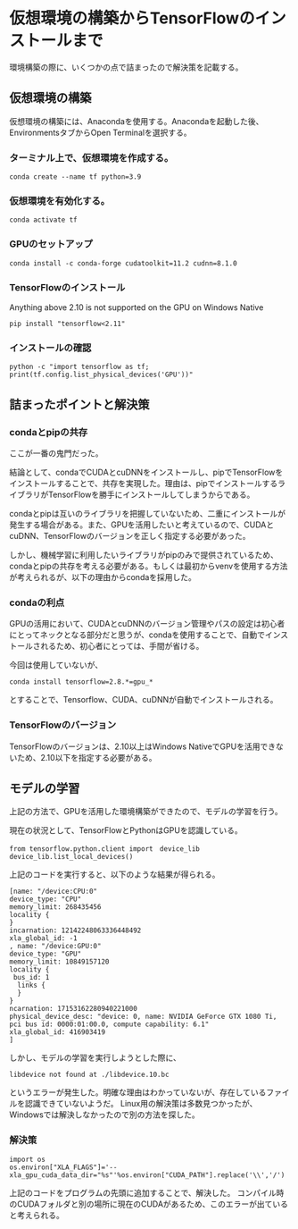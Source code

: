 # 仮想環境の構築からTensorFlowのインストールまで
環境構築の際に、いくつかの点で詰まったので解決策を記載する。
## 仮想環境の構築
仮想環境の構築には、Anacondaを使用する。Anacondaを起動した後、EnvironmentsタブからOpen Terminalを選択する。

### ターミナル上で、仮想環境を作成する。

    conda create --name tf python=3.9

### 仮想環境を有効化する。
    
    conda activate tf

### GPUのセットアップ

    conda install -c conda-forge cudatoolkit=11.2 cudnn=8.1.0


### TensorFlowのインストール

Anything above 2.10 is not supported on the GPU on Windows Native

    pip install "tensorflow<2.11" 

### インストールの確認

    python -c "import tensorflow as tf; print(tf.config.list_physical_devices('GPU'))"

## 詰まったポイントと解決策
### condaとpipの共存
ここが一番の鬼門だった。


結論として、condaでCUDAとcuDNNをインストールし、pipでTensorFlowをインストールすることで、共存を実現した。理由は、pipでインストールするライブラリがTensorFlowを勝手にインストールしてしまうからである。

condaとpipは互いのライブラリを把握していないため、二重にインストールが発生する場合がある。また、GPUを活用したいと考えているので、CUDAとcuDNN、TensorFlowのバージョンを正しく指定する必要があった。

しかし、機械学習に利用したいライブラリがpipのみで提供されているため、condaとpipの共存を考える必要がある。もしくは最初からvenvを使用する方法が考えられるが、以下の理由からcondaを採用した。

### condaの利点
GPUの活用において、CUDAとcuDNNのバージョン管理やパスの設定は初心者にとってネックとなる部分だと思うが、condaを使用することで、自動でインストールされるため、初心者にとっては、手間が省ける。

今回は使用していないが、

    conda install tensorflow=2.8.*=gpu_*

とすることで、Tensorflow、CUDA、cuDNNが自動でインストールされる。


### TensorFlowのバージョン
TensorFlowのバージョンは、2.10以上はWindows NativeでGPUを活用できないため、2.10以下を指定する必要がある。

## モデルの学習
上記の方法で、GPUを活用した環境構築ができたので、モデルの学習を行う。

現在の状況として、TensorFlowとPythonはGPUを認識している。

    from tensorflow.python.client import　device_lib
    device_lib.list_local_devices()

上記のコードを実行すると、以下のような結果が得られる。

    [name: "/device:CPU:0"
    device_type: "CPU"
    memory_limit: 268435456
    locality {
    }
    incarnation: 12142248063336448492
    xla_global_id: -1
    , name: "/device:GPU:0"
    device_type: "GPU"
    memory_limit: 10849157120
    locality {
     bus_id: 1
      links {
      }
    }
    ncarnation: 17153162280940221000
    physical_device_desc: "device: 0, name: NVIDIA GeForce GTX 1080 Ti, pci bus id: 0000:01:00.0, compute capability: 6.1"
    xla_global_id: 416903419
    ]

しかし、モデルの学習を実行しようとした際に、

    libdevice not found at ./libdevice.10.bc

というエラーが発生した。明確な理由はわかっていないが、存在しているファイルを認識できていないようだ。
Linux用の解決策は多数見つかったが、Windowsでは解決しなかったので別の方法を探した。

### 解決策

    import os
    os.environ["XLA_FLAGS"]='--xla_gpu_cuda_data_dir="%s"'%os.environ["CUDA_PATH"].replace('\\','/')

上記のコードをプログラムの先頭に追加することで、解決した。
コンパイル時のCUDAフォルダと別の場所に現在のCUDAがあるため、このエラーが出ていると考えられる。